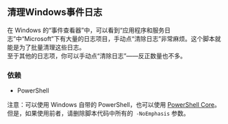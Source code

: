 ## 清理Windows事件日志

在 Windows 的“事件查看器”中，可以看到“应用程序和服务日志”中“Microsoft”下有大量的日志项目，手动点“清除日志”非常麻烦。这个脚本就能是为了批量清理这些日志。  
至于其他的日志项，你可以手动点“清除日志”——反正数量也不多。

### 依赖
* PowerShell

注意：可以使用 Windows 自带的 PowerShell，也可以使用 [PowerShell Core](https://github.com/PowerShell/PowerShell)。  
但是，如果使用前者，请删除脚本代码中所有的` -NoEmphasis` 参数。
